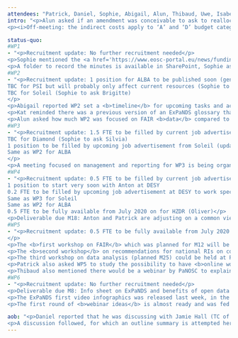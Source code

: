 ```yaml
---
attendees: "Patrick, Daniel, Sophie, Abigail, Alun, Thibaud, Uwe, Isabelle, Kat, Andy"
intro: "<p>Alun asked if an amendment was conceivable to ask to reallocate personnel costs (cat ‘A’) to sub-contracting (cat ‘B’). After a discussion on the financial possibilities it was agreed that before considering an amendment, PSI would see internally if they can make do with costs reallocations between ‘A’ and ‘D’ (other direct costs), and have their possible contractor only to support PSI staff in the tasks (and not take over).</p>
<p><i>Off-meeting: the indirect costs apply to ‘A’ and ‘D’ budget categories at the same flat-rate of 25% so no problem when reallocating from ‘A’ to ‘D’ or from ‘D’ to ‘A’.</i></p>"

status-quo:
#WP1
- "<p>Recruitment update: No further recruitment needed</p>
<p>Sophie mentioned the <a href='https://www.eosc-portal.eu/news/funding-covid-19-eoscsecretariat'>EOSC co-creation fund</a> was open to COVID linked initiatives.</p>
<p>A folder to record the minutes is available in SharePoint, Sophie asked to put the minutes there to make them more sustainable than floating Google docs: Document Library / Meeting minutes</p>"
#WP2
- "<p>Recruitment update: 1 position for ALBA to be published soon (general delay at ALBA re. recruitment because of Corona)
TBC for PSI but will probably only affect current resources (Sophie to ask Mirjam)
TBC for Soleil (Sophie to ask Brigitte)
</p>
<p>Abigail reported WP2 set a <b>timeline</b> for upcoming tasks and activities and was carrying on as planned with the data policy framework, glossary and building the <b>data life cycle</b> (building on PaNdata deliverables).</p>
<p>Kat reminded there was a previous version of an ExPaNDS glossary that could be used.</p>
<p>Alun asked how much WP2 was focused on FAIR <b>data</b> compared to FAIR <b>services</b>. Followed a discussion to stress that WP2 could and should help on all aspects of FAIR (not only ‘F’ and ‘A’) and not only regarding data but also to make WP3 and WP4 products FAIR themselves.</p>"
#WP3
- "<p>Recruitment update: 1.5 FTE to be filled by current job advertisements from PSI
TBC for Diamond (Sophie to ask Silvia)
1 position to be filled by upcoming job advertisement from Soleil (update of a position open since January but that found no satisfactory candidate)
Same as WP2 for ALBA
</p>
<p>A meeting focused on management and reporting for WP3 is being organised this week by Alun, notably to feed the progress report. He also reported the search terms survey Diamond took with beamline scientists got 22 responses and was already being improved.</p>"
#WP4
- "<p>Recruitment update: 0.5 FTE to be filled by current job advertisement from PSI
1 position to start very soon with Anton at DESY
0.2 FTE to be filled by upcoming job advertisement at DESY to work specifically on portal deployment
Same as WP3 for Soleil
Same as WP2 for ALBA
0.5 FTE to be fully available from July 2020 on for HZDR (Oliver)</p>
<p>Deliverable due M18: Anton and Patrick are adjusting on a common view of what the D4.1 deliverable should be.</p>"
#WP5
- "<p>Recruitment update: 0.5 FTE to be fully available from July 2020 on for HZDR (Oliver)
</p>
<p>The <b>first workshop on FAIR</b> which was planned for M12 will be virtual. WP5 and WP2 would rather have it in M13-14 to have time to focus on the deliverables due M12 and get some feedback on them before the actual workshop. This however will still be discussed.</p>
<p>The <b>second workshop</b> on recommendations for national RIs on common practices’ focus and content still needs to be defined. It was agreed though, that there was no need to wait for the EOSC-INFRA 03 and 07 calls to start.</p>
<p>The third workshop on data analysis (planned M25) could be held at PSI.</p>
<p>Patrick also asked WP5 to study the possibility to have <b>online workshops</b> and not only F2F, even after Corona. It indeed seems like a good way to reach a wider number of users, virtual sessions being more flexible. In this case, good ideas to reallocate the travel budget to PMs would be welcome.</p>
<p>Thibaud also mentioned there would be a webinar by PaNOSC to explain <b>how to create content on the e-learning platform</b>. It will be planned around Q3 2020 and will be of interest to all potential ‘content uploaders’ (see MAX IV and Lunds University, and other university partners for participation).</p>"
#WP6
- "<p>Recruitment update: No further recruitment needed</p>
<p>Deliverable due M8: Info sheet on ExPaNDS and benefits of open data for RI users (Diamond): will be the second video introducing ExPaNDS. The storyboard will be shared today with Patrick and Sophie.</p>
<p>The ExPaNDS first video infographics was released last week, in the lightsources.org newsletter, Twitter, the <a href='https://expands.eu/2020/04/09/understanding-more-about-our-expands-project/'>website</a>…</p>
<p>The first round of <b>webinar ideas</b> is almost ready and was fed by internal discussions at Diamond. The use of container technologies for cloud computing (with Kubernetes) was suggested, for example.</p>"

aob: "<p>Daniel reported that he was discussing with Jamie Hall (TC of PaNOSC) on a <b>workshop dedicated to testing the PaNOSC portal</b> to get details on each facility’s experience, needs and difficulties in the deployment process.</p>
<p>A discussion followed, for which an outline summary is attempted here. It is essential that the use cases we choose for ExPaNDS resonate within the user community and all WP are concerned by them. There is no use focusing on ‘fancy’ use cases (offering Jupyter Notebooks through containers) if it only reaches a small part on the community. On the other hand, it is important to create value with ExPaNDS, not only reproducing what we can already do (HPC friendly interface). This balance still needs to be found and finding the right use cases to express the community need before focusing on the actual solutions is becoming a priority.</p>"
---
```

